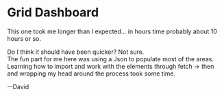 # Grid Dashboard

This one took me longer than I expected... in hours time probably about 10 hours or so.

Do I think it should have been quicker?  Not sure.  
The fun part for me here was using a Json to populate most of the areas.  Learning how to import and work with the elements through fetch -> then and wrapping my head around the process took some time.  

 --David
